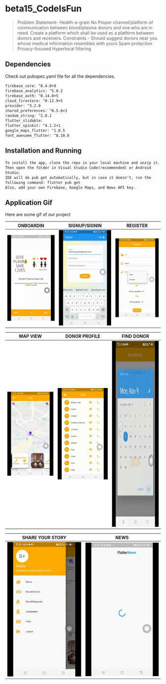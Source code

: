 # beta15_CodeIsFun
>Problem Statement- Health-a-gram
>No Proper channel/platform of communication between blood/plasma donors and one who are in need. Create a platform which shall be used as a platform between donors and receivers.
Constraints -
>Should suggest donors near you whose medical information resembles with yours
Spam protection
Privacy-focused
Hyperlocal filtering


## Dependencies

  Check out pubspec.yaml file for all the dependencies.   
  
    firebase_core: ^0.4.0+9  
    firebase_analytics: ^5.0.2  
    firebase_auth: ^0.14.0+5  
    cloud_firestore: ^0.12.9+5   
    provider: ^3.2.0  
    shared_preferences: ^0.5.6+3    
    random_string: ^2.0.1  
    flutter_slidable:  
    flutter_spinkit: ^4.1.2+1  
    google_maps_flutter: ^1.0.5  
    font_awesome_flutter: ^8.10.0  
  
## Installation and Running
 
    To install the app, clone the repo in your local machine and unzip it.   
    Then open the folder in Visual Studio Code(recommended) or Android Studio.  
    IDE will do pub get automatically, but in case it doesn't, run the following command: flutter pub get   
    Also, add your own Firebase, Google Maps, and News API key.  
    
## Application Gif

Here are some gif of our project


|                   ONBOARDIN                      |                   SIGNUP/SIGNIN                    |                 REGISTER                 |
| :-------------------------------------------: | :----------------------------------------------: | :------------------------------------------: |
|  <img src="plasma_donor/Gif/1.gif" height="auto" width="auto">  |  <img src="plasma_donor/Gif/2.gif" height="auto" width="auto">  |  <img src="plasma_donor/Gif/3.gif" height="auto" width="auto">  |

|                  MAP VIEW                  |                 DONOR PROFILE                  |                 FIND DONOR                  |
| :-------------------------------------------: | :--------------------------------------------: | :------------------------------------------: |
| <img src="plasma_donor/Gif/4.gif" height="auto" width="auto">  | <img src="plasma_donor/Gif/5.gif" height="auto" width="auto">  | <img src="plasma_donor/Gif/6.gif" height="600" width="auto">  |

|                  SHARE YOUR STORY                |                 NEWS                 |                                  
| :-------------------------------------------: | :--------------------------------------------: | 
| <img src="plasma_donor/Gif/7.gif" height="auto" width="auto">  | <img src="plasma_donor/Gif/8.gif" height="auto" width="auto">  |  
